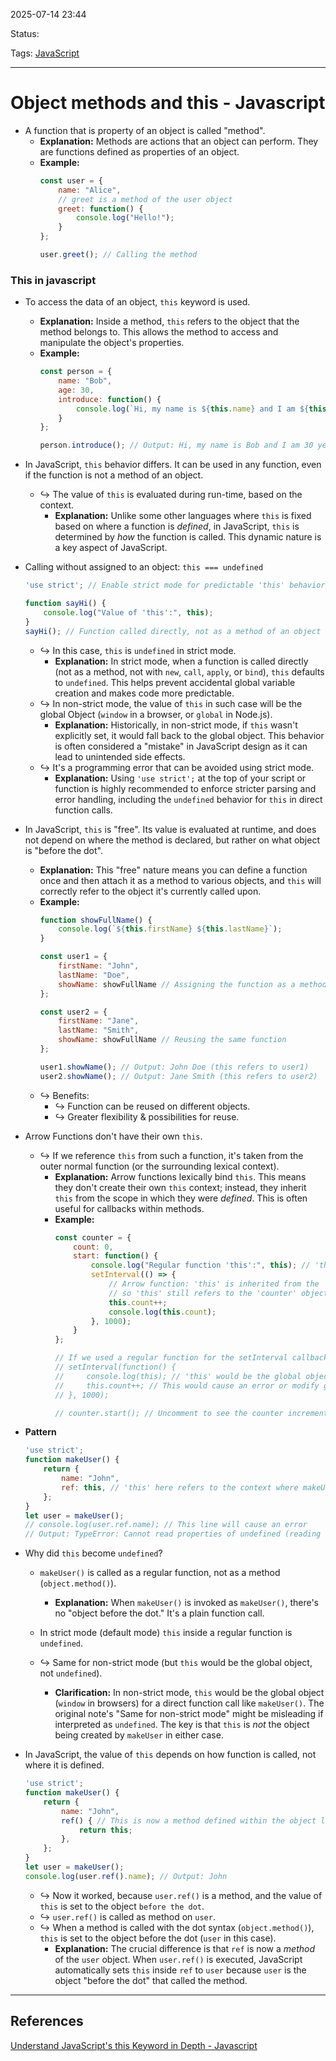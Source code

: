  
2025-07-14 23:44

Status:

Tags: [JavaScript](../../../3%20-%20Tags/JavaScript.md)

---
# Object methods and this - Javascript


- A function that is property of an object is called "method".
    - **Explanation:** Methods are actions that an object can perform. They are functions defined as properties of an object.
    - **Example:**   
        ```js
        const user = {
            name: "Alice",
            // greet is a method of the user object
            greet: function() {
                console.log("Hello!");
            }
        };
        
        user.greet(); // Calling the method
        ```

### This in javascript
- To access the data of an object, `this` keyword is used.
    - **Explanation:** Inside a method, `this` refers to the object that the method belongs to. This allows the method to access and manipulate the object's properties.
    - **Example:**
        ```js
        const person = {
            name: "Bob",
            age: 30,
            introduce: function() {
                console.log(`Hi, my name is ${this.name} and I am ${this.age} years old.`);
            }
        };
        
        person.introduce(); // Output: Hi, my name is Bob and I am 30 years old.
        ```
        
- In JavaScript, `this` behavior differs. It can be used in any function, even if the function is not a method of an object.
    - ↪️ The value of `this` is evaluated during run-time, based on the context.
        - **Explanation:** Unlike some other languages where `this` is fixed based on where a function is _defined_, in JavaScript, `this` is determined by _how_ the function is called. This dynamic nature is a key aspect of JavaScript.
            
- Calling without assigned to an object: `this === undefined`
    ```js
    'use strict'; // Enable strict mode for predictable 'this' behavior
    
    function sayHi() {
        console.log("Value of 'this':", this);
    }
    sayHi(); // Function called directly, not as a method of an object
    ```
    - ↪️ In this case, `this` is `undefined` in strict mode.
        - **Explanation:** In strict mode, when a function is called directly (not as a method, not with `new`, `call`, `apply`, or `bind`), `this` defaults to `undefined`. This helps prevent accidental global variable creation and makes code more predictable.
    - ↪️ In non-strict mode, the value of `this` in such case will be the global Object (`window` in a browser, or `global` in Node.js).
        - **Explanation:** Historically, in non-strict mode, if `this` wasn't explicitly set, it would fall back to the global object. This behavior is often considered a "mistake" in JavaScript design as it can lead to unintended side effects.
    - ↪️ It's a programming error that can be avoided using strict mode.
        - **Explanation:** Using `'use strict';` at the top of your script or function is highly recommended to enforce stricter parsing and error handling, including the `undefined` behavior for `this` in direct function calls.
            
- In JavaScript, `this` is "free". Its value is evaluated at runtime, and does not depend on where the method is declared, but rather on what object is "before the dot".
    - **Explanation:** This "free" nature means you can define a function once and then attach it as a method to various objects, and `this` will correctly refer to the object it's currently called upon.
    - **Example:**
        ```js
        function showFullName() {
            console.log(`${this.firstName} ${this.lastName}`);
        }
        
        const user1 = {
            firstName: "John",
            lastName: "Doe",
            showName: showFullName // Assigning the function as a method
        };
        
        const user2 = {
            firstName: "Jane",
            lastName: "Smith",
            showName: showFullName // Reusing the same function
        };
        
        user1.showName(); // Output: John Doe (this refers to user1)
        user2.showName(); // Output: Jane Smith (this refers to user2)
        ```
    - ↪️ Benefits:
        - ↪️ Function can be reused on different objects.
        - ↪️ Greater flexibility & possibilities for reuse.
            
- Arrow Functions don't have their own `this`.
    - ↪️ If we reference `this` from such a function, it's taken from the outer normal function (or the surrounding lexical context).
        - **Explanation:** Arrow functions lexically bind `this`. This means they don't create their own `this` context; instead, they inherit `this` from the scope in which they were _defined_. This is often useful for callbacks within methods.
        - **Example:**
            ```js
            const counter = {
                count: 0,
                start: function() {
                    console.log("Regular function 'this':", this); // 'this' is 'counter' object
                    setInterval(() => {
                        // Arrow function: 'this' is inherited from the 'start' method's scope
                        // so 'this' still refers to the 'counter' object.
                        this.count++;
                        console.log(this.count);
                    }, 1000);
                }
            };
            
            // If we used a regular function for the setInterval callback:
            // setInterval(function() {
            //     console.log(this); // 'this' would be the global object (window/undefined in strict mode)
            //     this.count++; // This would cause an error or modify global.count
            // }, 1000);
            
            // counter.start(); // Uncomment to see the counter incrementing
            ```
            
- **Pattern**
    ```js
    'use strict';
    function makeUser() {
        return {
            name: "John",
            ref: this, // 'this' here refers to the context where makeUser() is called
        };
    }
    let user = makeUser();
    // console.log(user.ref.name); // This line will cause an error
    // Output: TypeError: Cannot read properties of undefined (reading 'name')
    ```
- Why did `this` become `undefined`?
    - `makeUser()` is called as a regular function, not as a method (`object.method()`).
        - **Explanation:** When `makeUser()` is invoked as `makeUser()`, there's no "object before the dot." It's a plain function call.
            
    - In strict mode (default mode) `this` inside a regular function is `undefined`.
    - ↪️ Same for non-strict mode (but `this` would be the global object, not `undefined`).
        - **Clarification:** In non-strict mode, `this` would be the global object (`window` in browsers) for a direct function call like `makeUser()`. The original note's "Same for non-strict mode" might be misleading if interpreted as `undefined`. The key is that `this` is _not_ the object being created by `makeUser` in either case.
            
- In JavaScript, the value of `this` depends on how function is called, not where it is defined.
    ```js
    'use strict';
    function makeUser() {
        return {
            name: "John",
            ref() { // This is now a method defined within the object literal
                return this;
            },
        };
    }
    let user = makeUser();
    console.log(user.ref().name); // Output: John
    ```
    - ↪️ Now it worked, because `user.ref()` is a method, and the value of `this` is set to the object `before the dot`.
    - ↪️ `user.ref()` is called as method on `user`.
    - ↪️ When a method is called with the dot syntax (`object.method()`), `this` is set to the object before the dot (`user` in this case).
        - **Explanation:** The crucial difference is that `ref` is now a _method_ of the `user` object. When `user.ref()` is executed, JavaScript automatically sets `this` inside `ref` to `user` because `user` is the object "before the dot" that called the method.

---
## References
[Understand JavaScript's this Keyword in Depth - Javascript ](Understand%20JavaScript's%20this%20Keyword%20in%20Depth%20-%20Javascript%20)